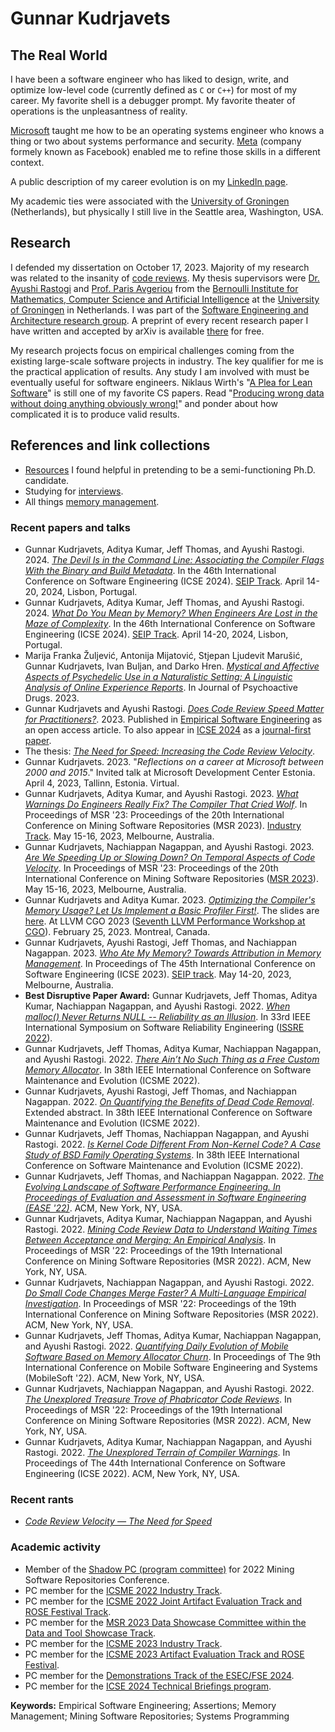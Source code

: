# Gunnar Kudrjavets

## The Real World
I have been a software engineer who has liked to design, write, and optimize low-level code (currently defined as `C` or `C++`) for most of my career.
My favorite shell is a debugger prompt.
My favorite theater of operations is the unpleasantness of reality.

[Microsoft](https://www.microsoft.com/en-us/) taught me how to be an operating systems engineer who knows a thing or two about systems performance and security.
[Meta](https://www.meta.com/) (company formely known as Facebook) enabled me to refine those skills in a different context.

A public description of my career evolution is on my [LinkedIn page](https://www.linkedin.com/in/gunnarku/).

My academic ties were associated with the [University of Groningen](https://search-rug.github.io/) (Netherlands), but physically I still live in the Seattle area, Washington, USA.

## Research
I defended my dissertation on October 17, 2023.
Majority of my research was related to the insanity of [code reviews](cr.md).
My thesis supervisors were [Dr. Ayushi Rastogi](https://ayushirastogi.github.io/) and [Prof. Paris Avgeriou](https://www.cs.rug.nl/~paris/) from the [Bernoulli Institute for Mathematics, Computer Science and Artificial Intelligence](https://www.rug.nl/research/bernoulli/) at the [University of Groningen](https://www.rug.nl/) in Netherlands.
I was part of the [Software Engineering and Architecture research group](https://search-rug.github.io/).
A preprint of every recent research paper I have written and accepted by arXiv is available [there](https://arxiv.org/search/cs?searchtype=author&query=Kudrjavets,+G) for free.

My research projects focus on empirical challenges coming from the existing large-scale software projects in industry.
The key qualifier for me is the practical application of results.
Any study I am involved with must be eventually useful for software engineers.
Niklaus Wirth's "[A Plea for Lean Software](https://people.inf.ethz.ch/wirth/Articles/LeanSoftware.pdf)" is still one of my favorite CS papers.
Read "[Producing wrong data without doing anything obviously wrong!](https://dl.acm.org/doi/10.1145/1508244.1508275)" and ponder about how complicated it is to produce valid results.

## References and link collections

- [Resources](resources.md) I found helpful in pretending to be a semi-functioning Ph.D. candidate.
- Studying for [interviews](interviewing.md).
- All things [memory management](memory.md).

### Recent papers and talks

- Gunnar Kudrjavets, Aditya Kumar, Jeff Thomas, and Ayushi Rastogi. 2024.  *[The Devil Is in the Command Line: Associating the Compiler Flags With the Binary and Build Metadata](https://arxiv.org/abs/2312.13463)*. In the 46th International Conference on Software Engineering (ICSE 2024). [SEIP Track](https://conf.researchr.org/track/icse-2024/icse-2024-software-engineering-in-practice). April 14-20, 2024, Lisbon, Portugal.
- Gunnar Kudrjavets, Aditya Kumar, Jeff Thomas, and Ayushi Rastogi. 2024.  *[What Do You Mean by Memory? When Engineers Are Lost in the Maze of Complexity](https://arxiv.org/abs/2312.13462)*. In the 46th International Conference on Software Engineering (ICSE 2024). [SEIP Track](https://conf.researchr.org/track/icse-2024/icse-2024-software-engineering-in-practice). April 14-20, 2024, Lisbon, Portugal.
- Marija Franka Žuljević, Antonija Mijatović, Stjepan Ljudevit Marušić, Gunnar Kudrjavets, Ivan Buljan, and Darko Hren. *[Mystical and Affective Aspects of Psychedelic Use in a Naturalistic Setting: A Linguistic Analysis of Online Experience Reports](https://doi.org/10.1080/02791072.2023.2274382)*. In Journal of Psychoactive Drugs. 2023.
- Gunnar Kudrjavets and Ayushi Rastogi. *[Does Code Review Speed Matter for Practitioners?](https://doi.org/10.1007/s10664-023-10401-z)*. 2023. Published in [Empirical Software Engineering](https://www.springer.com/journal/10664/) as an open access article. To also appear in [ICSE 2024](https://conf.researchr.org/home/icse-2024) as a [journal-first paper](https://conf.researchr.org/track/icse-2024/icse-2024-journal-first-papers).
- The thesis: *[The Need for Speed: Increasing the Code Review Velocity](https://research.rug.nl/en/publications/the-need-for-speed-increasing-the-code-review-velocity)*.
- Gunnar Kudrjavets. 2023. "*Reflections on a career at Microsoft between 2000 and
2015*." Invited talk at Microsoft Development Center Estonia. April 4, 2023, Tallinn, Estonia. Virtual.
- Gunnar Kudrjavets, Aditya Kumar, and Ayushi Rastogi. 2023. *[What Warnings Do Engineers Really Fix? The Compiler That Cried Wolf](preprints/What_Warnings_Do_Engineers_Really_Fix.pdf)*. In Proceedings of MSR '23: Proceedings of the 20th International Conference on Mining Software Repositories (MSR 2023). [Industry Track](https://conf.researchr.org/track/msr-2023/msr-2023-industry-track). May 15-16, 2023, Melbourne, Australia.
- Gunnar Kudrjavets, Nachiappan Nagappan, and Ayushi Rastogi. 2023. *[Are We Speeding Up or Slowing Down? On Temporal Aspects of Code Velocity](https://arxiv.org/abs/2303.04293)*. In Proceedings of MSR '23: Proceedings of the 20th International Conference on Mining Software Repositories ([MSR 2023](https://conf.researchr.org/track/msr-2023/msr-2023-technical-papers)). May 15-16, 2023, Melbourne, Australia.
- Gunnar Kudrjavets and Aditya Kumar. 2023. *[Optimizing the Compiler's Memory Usage? Let Us Implement a Basic Profiler First!](preprints/llvm-cgo-2023.pdf)*. The slides are [here](preprints/LLVM-CGO-2023-slides.pdf). At LLVM CGO 2023 ([Seventh LLVM Performance Workshop at CGO](https://llvm.org/devmtg/2023-02-25/)). February 25, 2023. Montreal, Canada.
- Gunnar Kudrjavets, Ayushi Rastogi, Jeff Thomas, and Nachiappan Nagappan. 2023. *[Who Ate My Memory? Towards Attribution in Memory Management](https://arxiv.org/abs/2212.11866)*. In Proceedings of The 45th International Conference on Software Engineering (ICSE 2023). [SEIP track](https://conf.researchr.org/track/icse-2023/icse-2023-SEIP). May 14-20, 2023, Melbourne, Australia.
- **Best Disruptive Paper Award:** Gunnar Kudrjavets, Jeff Thomas, Aditya Kumar, Nachiappan Nagappan, and Ayushi Rastogi. 2022. *[When malloc() Never Returns NULL -- Reliability as an Illusion](https://arxiv.org/abs/2208.08484)*. In 33rd IEEE International Symposium on Software Reliability Engineering ([ISSRE 2022](https://issre2022.github.io/)).
- Gunnar Kudrjavets, Jeff Thomas, Aditya Kumar, Nachiappan Nagappan, and Ayushi Rastogi. 2022. *[There Ain’t No Such Thing as a
Free Custom Memory Allocator](https://arxiv.org/abs/2206.11728)*. In 38th IEEE International Conference on Software Maintenance and Evolution (ICSME 2022).
- Gunnar Kudrjavets, Ayushi Rastogi, Jeff Thomas, and Nachiappan Nagappan. 2022. *[On Quantifying the Benefits of Dead Code Removal](https://hal.archives-ouvertes.fr/hal-03704335)*. Extended abstract. In 38th IEEE International Conference on Software Maintenance and Evolution (ICSME 2022).
- Gunnar Kudrjavets, Jeff Thomas, Nachiappan Nagappan, and Ayushi Rastogi. 2022. *[Is Kernel Code Different From Non-Kernel Code? A Case Study of BSD Family Operating Systems](https://arxiv.org/abs/2206.05616)*. In 38th IEEE International Conference on Software Maintenance and Evolution (ICSME 2022).
- Gunnar Kudrjavets, Jeff Thomas, and Nachiappan Nagappan. 2022. *[The Evolving Landscape of Software Performance Engineering. In Proceedings of Evaluation and Assessment in Software Engineering (EASE '22)](https://arxiv.org/abs/2205.02950)*. ACM, New York, NY, USA.
- Gunnar Kudrjavets, Aditya Kumar, Nachiappan Nagappan, and Ayushi Rastogi. 2022. *[Mining Code Review Data to Understand Waiting Times Between Acceptance and Merging: An Empirical Analysis](https://arxiv.org/abs/2203.05048)*. In Proceedings of MSR '22: Proceedings of the 19th International Conference on Mining Software Repositories (MSR 2022). ACM, New York, NY, USA.
- Gunnar Kudrjavets, Nachiappan Nagappan, and Ayushi Rastogi. 2022. *[Do Small Code Changes Merge Faster? A Multi-Language Empirical Investigation](https://arxiv.org/abs/2203.05045)*. In Proceedings of MSR '22: Proceedings of the 19th International Conference on Mining Software Repositories (MSR 2022). ACM, New York, NY, USA.
- Gunnar Kudrjavets, Jeff Thomas, Aditya Kumar, Nachiappan Nagappan, and Ayushi Rastogi. 2022. *[Quantifying Daily Evolution of Mobile Software Based on Memory Allocator Churn](https://arxiv.org/abs/2203.04394)*. In Proceedings of The 9th International Conference on Mobile Software Engineering and Systems (MobileSoft '22). ACM, New York, NY, USA.
- Gunnar Kudrjavets, Nachiappan Nagappan, and Ayushi Rastogi. 2022. *[The Unexplored Treasure Trove of Phabricator Code Reviews](http://arxiv.org/abs/2203.07473)*. In Proceedings of MSR '22: Proceedings of the 19th International Conference on Mining Software Repositories (MSR 2022). ACM, New York, NY, USA.
- Gunnar Kudrjavets, Aditya Kumar, Nachiappan Nagappan, and Ayushi Rastogi. 2022. *[The Unexplored Terrain of Compiler Warnings](https://arxiv.org/abs/2201.10599)*. In Proceedings of The 44th International Conference on Software Engineering (ICSE 2022). ACM, New York, NY, USA.

### Recent rants

- *[Code Review Velocity — The Need for Speed](https://medium.com/@gunnarku/205bd10dd787)*

### Academic activity

- Member of the [Shadow PC (program committee)](https://conf.researchr.org/track/msr-2022/msr-2022-shadow-pc) for 2022 Mining Software Repositories Conference.
- PC member for the [ICSME 2022 Industry Track](https://cyprusconferences.org/icsme2022/call-for-industry-track/).
- PC member for the [ICSME 2022 Joint Artifact Evaluation Track and ROSE Festival Track](https://cyprusconferences.org/icsme2022/call-for-joint-artifact-evaluation-track-and-rose-festival-track/).
- PC member for the [MSR 2023 Data Showcase Committee within the Data and Tool Showcase Track](https://conf.researchr.org/track/msr-2023/msr-2023-data-showcase).
- PC member for the [ICSME 2023 Industry Track](https://conf.researchr.org/track/icsme-2023/icsme-2023-industry-track).
- PC member for the [ICSME 2023 Artifact Evaluation Track and ROSE Festival](https://conf.researchr.org/track/icsme-2023/icsme-2023-artifact-evaluation-track-and-rose-festival).
- PC member for the [Demonstrations Track of the ESEC/FSE 2024](https://2024.esec-fse.org/track/fse-2024-demonstrations).
- PC member for the [ICSE 2024 Technical Briefings program](https://conf.researchr.org/track/icse-2024/icse-2024-technical-briefings).

**Keywords:** Empirical Software Engineering; Assertions; Memory Management; Mining Software Repositories; Systems Programming

